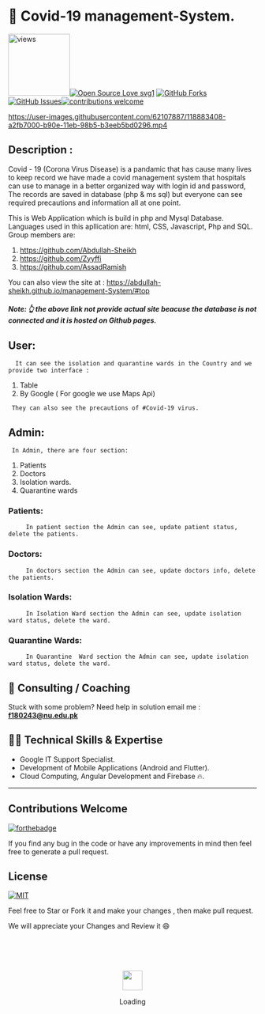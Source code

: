 # 🐙 Covid-19 management-System. 
<a href="https://github.com/Abdullah-Sheikh"><img alt="views" title="Github views" src="https://komarev.com/ghpvc/?username=Abdullah-Sheikh&style=flat-square" width="125"/></a>[![Open Source Love svg1](https://badges.frapsoft.com/os/v1/open-source.svg?v=103)](#) [![GitHub Forks](https://img.shields.io/github/forks/Abdullah-Sheikh/management-System.svg?style=social&label=Fork&maxAge=2592000)](https://www.github.com/Abdullah/management-System/fork)[![GitHub Issues](https://img.shields.io/github/issues/Abdullah-Sheikh/management-System.svg?style=flat&label=Issues&maxAge=2592000)](https://www.github.com/Abdullah-Sheikh/management-System/issues)[![contributions welcome](https://img.shields.io/badge/contributions-welcome-brightgreen.svg?style=flat&label=Contributions&colorA=red&colorB=black	)](#)





https://user-images.githubusercontent.com/62107887/118883408-a2fb7000-b90e-11eb-98b5-b3eeb5bd0296.mp4











## Description :

Covid - 19 (Corona Virus Disease) is a pandamic that has cause many lives to keep record we have made a covid management system that hospitals can use to manage in a better organized way with login id and password, The records are saved in database (php & ms sql) but everyone can see required precautions and information all at one point. 

   This is Web Application which is build in php and Mysql Database. Languages used in this apllication are: html, CSS, Javascript, Php and SQL. Group members are:
 1.  https://github.com/Abdullah-Sheikh 
 2.  https://github.com/Zyyffi 
 3. https://github.com/AssadRamish
 
   You can also view the site at : https://abdullah-sheikh.github.io/management-System/#top
   
   ##### Note: 👆 the above link not provide actual site beacuse the database is not connected and it is hosted on Github pages.
## User:
      It can see the isolation and quarantine wards in the Country and we provide two interface :
   
   1. Table
   2. By Google ( For google we use Maps Api)
     
     They can also see the precautions of #Covid-19 virus.
    
## Admin:

     In Admin, there are four section:
  1. Patients 
  2. Doctors
  3. Isolation wards.
  4. Quarantine wards
   
 ### Patients:
         In patient section the Admin can see, update patient status, delete the patients.
	 
	 
 ### Doctors:
         In doctors section the Admin can see, update doctors info, delete the patients.
	 
### Isolation Wards:
         In Isolation Ward section the Admin can see, update isolation ward status, delete the ward.
	 
### Quarantine  Wards:
         In Quarantine  Ward section the Admin can see, update isolation ward status, delete the ward.
	 
	 
 ## 🤝 Consulting / Coaching
Stuck with some problem? Need help in solution email me : <b>f180243@nu.edu.pk</b>


## 👨‍💻 Technical Skills & Expertise
- Google IT Support Specialist.
- Development of  Mobile Applications (Android and Flutter).
- Cloud Computing, Angular Development and Firebase 🔥.

<hr>

## Contributions Welcome
[![forthebadge](https://forthebadge.com/images/badges/built-with-love.svg)](#)

If you find any bug in the code or have any improvements in mind then feel free to generate a pull request.


## License
[![MIT](https://img.shields.io/cocoapods/l/AFNetworking.svg?style=style&label=License&maxAge=2592000)](../master/LICENSE)            
	      


Feel free to Star or Fork it and make your changes , then make pull request.

We will appreciate your Changes and Review it 😄

<div align="center">
	<br>
	<br>
	<br>
	<br>
	<img src="https://enterprise.github.com/assets/spinners/octocat-spinner-128-26a44333917854c6794d55eac947b1277fced54f1f60c5df5d93431db8753bc5.gif" width="40" height="40">
	<p>Loading</p>
	<br>
	<br>
	<br>
	<br>
</div>
